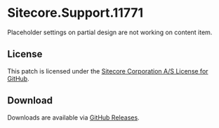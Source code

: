 # Sitecore.Support.11771
Placeholder settings on partial design are not working on content item.

## License  
This patch is licensed under the [Sitecore Corporation A/S License for GitHub](https://github.com/sitecoresupport/Sitecore.Support.11771/blob/master/LICENSE).  

## Download  
Downloads are available via [GitHub Releases](https://github.com/sitecoresupport/Sitecore.Support.11771/releases).  
